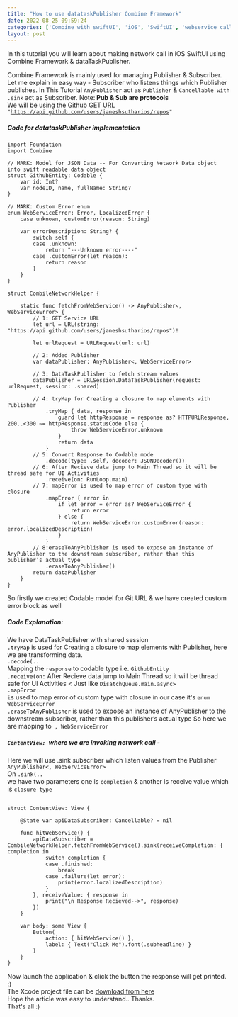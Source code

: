 ```yaml
---
title: "How to use datataskPublisher Combine Framework"
date: 2022-08-25 09:59:24
categories: ['Combine with swiftUI', 'iOS', 'SwiftUI', 'webservice call in iOS app']
layout: post
---
```


<!-- wp:paragraph -->
In this tutorial you will learn about making network call in iOS SwiftUI using Combine Framework & dataTaskPublisher.


<!-- /wp:paragraph -->

<!-- wp:paragraph -->
Combine Framework is mainly used for managing Publisher & Subscriber.  Let me explain in easy way - Subscriber who listens things which Publisher publishes.         In This Tutorial <code>AnyPublisher</code> act as <code>Publisher</code> & <code>Cancellable with .sink</code> act as Subscriber. Note:<strong> Pub & Sub are protocols</strong>  <br>We will be using the Github GET URL <code>"<a href="https://api.github.com/users/janeshsutharios/repos">https://api.github.com/users/janeshsutharios/repos</a>"</code>


<!-- /wp:paragraph -->

<!-- wp:heading {"level":5} -->
<h5>Code for datataskPublisher implementation </h5>
<!-- /wp:heading -->

<!-- wp:code -->
<pre class="wp-block-code"><code lang="swift" class="language-swift">import Foundation
import Combine

// MARK: Model for JSON Data -- For Converting Network Data object into swift readable data object
struct GithubEntity: Codable {
    var id: Int?
    var nodeID, name, fullName: String?
}

// MARK: Custom Error enum
enum WebServiceError: Error, LocalizedError {
    case unknown, customError(reason: String)
    
    var errorDescription: String? {
        switch self {
        case .unknown:
            return "---Unknown error----"
        case .customError(let reason):
            return reason
        }
    }
}

struct CombileNetworkHelper {
    
    static func fetchFromWebService() -> AnyPublisher<, WebServiceError> {
        // 1: GET Service URL
        let url = URL(string: "https://api.github.com/users/janeshsutharios/repos")!
        
        let urlRequest = URLRequest(url: url)
        
        // 2: Added Publisher
        var dataPublisher: AnyPublisher<, WebServiceError>
        
        // 3: DataTaskPublisher to fetch stream values
        dataPublisher = URLSession.DataTaskPublisher(request: urlRequest, session: .shared)
        
        // 4: tryMap for Creating a closure to map elements with Publisher
            .tryMap { data, response in
                guard let httpResponse = response as? HTTPURLResponse, 200..<300 ~= httpResponse.statusCode else {
                    throw WebServiceError.unknown
                }
                return data
            }
        // 5: Convert Response to Codable mode
            .decode(type: .self, decoder: JSONDecoder())
        // 6: After Recieve data jump to Main Thread so it will be thread safe for UI Activities
            .receive(on: RunLoop.main)
        // 7: mapError is used to map error of custom type with closure
            .mapError { error in
                if let error = error as? WebServiceError {
                    return error
                } else {
                    return WebServiceError.customError(reason: error.localizedDescription)
                }
            }
        // 8:eraseToAnyPublisher is used to expose an instance of AnyPublisher to the downstream subscriber, rather than this publisher’s actual type
            .eraseToAnyPublisher()
        return dataPublisher
    }
}</code></pre>
<!-- /wp:code -->

<!-- wp:paragraph -->
So firstly we created Codable model for Git URL & we have created custom error block as well


<!-- /wp:paragraph -->

<!-- wp:heading {"level":5} -->
<h5>Code Explanation: </h5>
<!-- /wp:heading -->

<!-- wp:paragraph -->
We have DataTaskPublisher with shared session<br><code><mark style="background-color:rgba(0, 0, 0, 0)" class="has-inline-color has-ast-global-color-6-color">.tryMap</mark></code> is used for Creating a closure to map elements with Publisher, here we are transforming data.<br><code><mark style="background-color:rgba(0, 0, 0, 0)" class="has-inline-color has-ast-global-color-6-color">.decode(..</mark> </code>Mapping the <code>response</code> to codable type i.e. <code>GithubEntity</code><br><code><mark style="background-color:rgba(0, 0, 0, 0)" class="has-inline-color has-ast-global-color-6-color">.receive(on:</mark></code> After Recieve data jump to Main Thread so it will be thread safe for UI Activities < Just like <code>DisatchQueue.main.async></code> <br><code><mark style="background-color:rgba(0, 0, 0, 0)" class="has-inline-color has-ast-global-color-6-color">.mapError</mark> i</code>s used to map error of custom type with closure in our case it's <code>enum WebServiceError</code><br><code><mark style="background-color:rgba(0, 0, 0, 0)" class="has-inline-color has-ast-global-color-6-color">.eraseToAnyPublisher</mark></code> is used to expose an instance of AnyPublisher to the downstream subscriber, rather than this publisher’s actual type So here we are mapping to<code> , WebServiceError</code>


<!-- /wp:paragraph -->

<!-- wp:heading {"level":5} -->
<h5><code>ContentView:<mark style="background-color:rgba(0, 0, 0, 0)" class="has-inline-color has-ast-global-color-6-color"> </mark></code>where we are invoking network call - </h5>
<!-- /wp:heading -->

<!-- wp:paragraph -->
Here we will use .sink subscriber which listen values from the Publisher<code> AnyPublisher<, WebServiceError></code><br>On <code><mark style="background-color:rgba(0, 0, 0, 0)" class="has-inline-color has-ast-global-color-6-color">.sink(.. </mark></code> we have  two parameters one is <code>completion</code> & another is receive value which is <code>closure type </code>


<!-- /wp:paragraph -->

<!-- wp:code -->
<pre class="wp-block-code"><code lang="swift" class="language-swift">
struct ContentView: View {
    
    @State var apiDataSubscriber: Cancellable? = nil
    
    func hitWebService() {
        apiDataSubscriber = CombileNetworkHelper.fetchFromWebService().sink(receiveCompletion: { completion in
            switch completion {
            case .finished:
                break
            case .failure(let error):
                print(error.localizedDescription)
            }
        }, receiveValue: { response in
            print("\n Response Recieved-->", response)
        })
    }
    
    var body: some View {
        Button(
            action: { hitWebService() },
            label: { Text("Click Me").font(.subheadline) }
        )
    }
}</code></pre>
<!-- /wp:code -->

<!-- wp:paragraph -->
Now launch the application & click the button the response will get printed. :)<br>The Xcode project file can be <a href="https://github.com/janeshsutharios/iOS_Tutorials/tree/main/Combine_Example_SwiftUI" title="">download from here </a><br>Hope the article was easy to understand.. Thanks.<br>That's all :)


<!-- /wp:paragraph -->